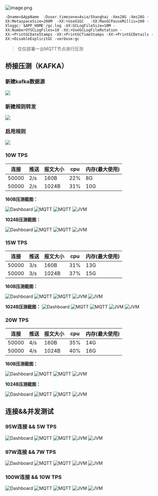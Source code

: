 


![image.png](../../assets/images/test/img.png)
```shell
-Dname=$AppName  -Duser.timezone=Asia/Shanghai -Xmx28G -Xms28G -XX:MetaspaceSize=200M  -XX:+UseG1GC   -XX:MaxGCPauseMillis=200 -Xloggc:`$APP_HOME`/gc.log -XX:GCLogFileSize=10M -XX:NumberOfGCLogFiles=10 -XX:+UseGCLogFileRotation -XX:+PrintGCDateStamps -XX:+PrintGCTimeStamps -XX:+PrintGCDetails -XX:+DisableExplicitGC -verbose:gc
```
> 仅仅部署一台MQTT节点进行压测

## 桥接压测（KAFKA）
### 新建kafka数据源

![](../../assets/images/test/img_24.png)

### 新建规则转发

![](../../assets/images/test/img_25.png)

### 启用规则

![](../../assets/images/test/img_26.png)

### 10W TPS
| 连接 | 推送 | 报文大小 | cpu | 内存(最大使用) |
| --- | --- | --- | --- | --- |
| 50000 | 2/s | 160B | 22% | 8G |
| 50000 | 2/s | 1024B | 31% | 10G |

**160B压测截图：**


![Dashboard](../../assets/images/test/img_27.png)
![MQTT](../../assets/images/test/img_28.png)
![MQTT](../../assets/images/test/img_29.png)
![JVM](../../assets/images/test/img_30.png)



**1024B压测截图：**

![Dashboard](../../assets/images/test/img_31.png)
![MQTT](../../assets/images/test/img_32.png)
![MQTT](../../assets/images/test/img_33.png)
![JVM](../../assets/images/test/img_34.png)


### 15W TPS
| 连接 | 推送 | 报文大小 | cpu | 内存(最大使用) |
| --- | --- | --- | --- | --- |
| 50000 | 3/s | 160B | 31% | 13G |
| 50000 | 3/s | 1024B | 37% | 15G |

**160B压测截图：**

![Dashboard](../../assets/images/test/img_35.png)
![MQTT](../../assets/images/test/img_36.png)
![MQTT](../../assets/images/test/img_37.png)
![JVM](../../assets/images/test/img_38.png)
![JVM](../../assets/images/test/img_39.png)

**1024B压测截图：**
![Dashboard](../../assets/images/test/img_40.png)
![MQTT](../../assets/images/test/img_41.png)
![MQTT](../../assets/images/test/img_42.png)
![JVM](../../assets/images/test/img_43.png)
![JVM](../../assets/images/test/img_44.png)

### 20W TPS
| 连接 | 推送 | 报文大小 | cpu | 内存(最大使用) |
| --- | --- | --- | --- | --- |
| 50000 | 4/s | 160B | 35% | 14G |
| 50000 | 4/s | 1024B | 40% | 16G |

**160B压测截图：**

![Dashboard](../../assets/images/test/img_45.png)
![MQTT](../../assets/images/test/img_46.png)
![MQTT](../../assets/images/test/img_47.png)
![JVM](../../assets/images/test/img_48.png)

**1024B压测截图：**


![Dashboard](../../assets/images/test/img_49.png)
![MQTT](../../assets/images/test/img_50.png)
![MQTT](../../assets/images/test/img_51.png)
![JVM](../../assets/images/test/img_52.png)

## 连接&&并发测试

### 95W连接 && 5W TPS
![Dashboard](../../assets/images/test/img_53.png)
![MQTT](../../assets/images/test/img_54.png)
![MQTT](../../assets/images/test/img_55.png)
![JVM](../../assets/images/test/img_56.png)
![JVM](../../assets/images/test/img_57.png)

### 97W连接 && 7W TPS
![Dashboard](../../assets/images/test/img_58.png)
![MQTT](../../assets/images/test/img_59.png)
![MQTT](../../assets/images/test/img_60.png)
![JVM](../../assets/images/test/img_61.png)
![JVM](../../assets/images/test/img_62.png)

### 100W连接 && 10W TPS
![Dashboard](../../assets/images/test/img_63.png)
![MQTT](../../assets/images/test/img_64.png)
![MQTT](../../assets/images/test/img_65.png)
![JVM](../../assets/images/test/img_66.png)
![JVM](../../assets/images/test/img_67.png)